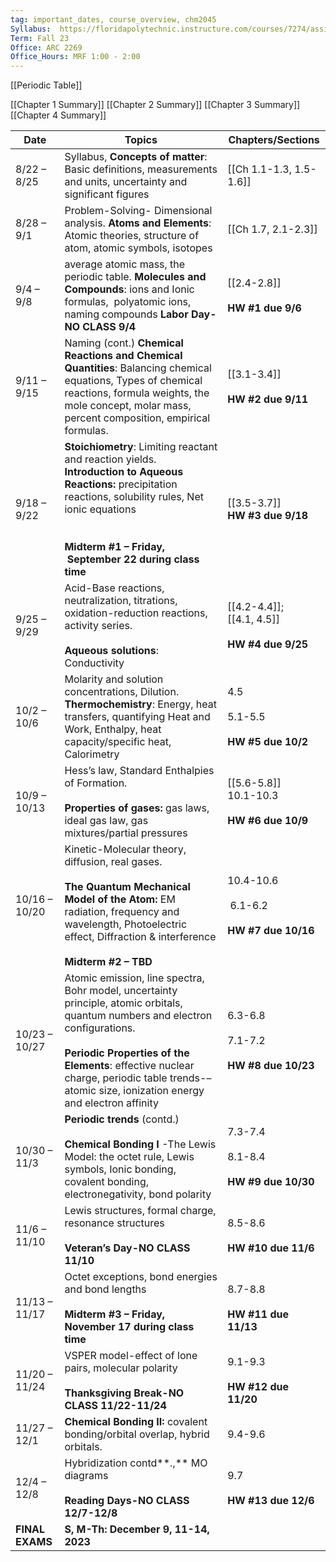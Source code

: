 ```yaml
---
tag: important_dates, course_overview, chm2045 
Syllabus:  https://floridapolytechnic.instructure.com/courses/7274/assignments/syllabus
Term: Fall 23
Office: ARC 2269
Office_Hours: MRF 1:00 - 2:00 
---
```

[[Periodic Table]] 

[[Chapter 1 Summary]]
[[Chapter 2 Summary]]
[[Chapter 3 Summary]] 
[[Chapter 4 Summary]] 

| Date            | Topics                                                                                                                                                                                                                                                                                 | Chapters/Sections                                       |
| --------------- | -------------------------------------------------------------------------------------------------------------------------------------------------------------------------------------------------------------------------------------------------------------------------------------- | ------------------------------------------------------- |
| 8/22 – 8/25     | Syllabus, **Concepts of matter**: Basic definitions, measurements and units, uncertainty and significant figures                                                                                                                                                                       | [[Ch 1.1-1.3, 1.5-1.6]]                                 |
| 8/28 – 9/1      | Problem-Solving- Dimensional analysis. **Atoms and Elements**: Atomic theories, structure of atom, atomic symbols, isotopes                                                                                                                                                            | [[Ch 1.7, 2.1-2.3]]                                     |
| 9/4 – 9/8       | average atomic mass, the periodic table. **Molecules and Compounds**: ions and Ionic formulas,  polyatomic ions, naming compounds **Labor Day-NO CLASS 9/4**                                                                                                                           | [[2.4-2.8]]<br><br>**HW #1 due 9/6**                    |
| 9/11 – 9/15     | Naming (cont.) **Chemical Reactions and Chemical Quantities**: Balancing chemical equations, Types of chemical reactions, formula weights, the mole concept, molar mass, percent composition, empirical formulas.                                                                      | [[3.1-3.4]]<br><br>**HW #2 due 9/11**                   |
| 9/18 – 9/22     | **Stoichiometry**: Limiting reactant and reaction yields. **Introduction to Aqueous Reactions:** precipitation reactions, solubility rules, Net ionic equations  <br>  <br><br>**Midterm #1 – Friday,  September 22 during class time**                                                | [[3.5-3.7]]<br>**HW #3 due 9/18**                       |
| 9/25 – 9/29     | Acid-Base reactions, neutralization, titrations, oxidation-reduction reactions, activity series.<br><br>**Aqueous solutions**: Conductivity                                                                                                                                            | [[4.2-4.4]];<br> [[4.1, 4.5]]<br><br>**HW #4 due 9/25** |
| 10/2 – 10/6     | Molarity and solution concentrations, Dilution. **Thermochemistry**: Energy, heat transfers, quantifying Heat and Work, Enthalpy, heat capacity/specific heat, Calorimetry                                                                                                             | 4.5<br><br>5.1-5.5<br><br>**HW #5 due 10/2**            |
| 10/9 – 10/13    | Hess’s law, Standard Enthalpies of Formation.<br><br>**Properties of gases:** gas laws, ideal gas law, gas mixtures/partial pressures                                                                                                                                                  | [[5.6-5.8]]<br>10.1-10.3<br><br>**HW #6 due 10/9**      |
| 10/16 – 10/20   | Kinetic-Molecular theory, diffusion, real gases.<br><br>**The Quantum Mechanical Model of the Atom:** EM radiation, frequency and wavelength, Photoelectric effect, Diffraction & interference<br><br>**Midterm #2 – TBD**                                                             | 10.4-10.6<br><br> 6.1-6.2<br><br>**HW #7 due 10/16**    |
| 10/23 – 10/27   | Atomic emission, line spectra, Bohr model, uncertainty principle, atomic orbitals, quantum numbers and electron configurations.<br><br>**Periodic Properties of the Elements**: effective nuclear charge, periodic table trends-– atomic size, ionization energy and electron affinity | 6.3-6.8<br><br>7.1-7.2<br><br>**HW #8 due 10/23**       |
| 10/30 – 11/3    | **Periodic trends** (contd.)<br><br>**Chemical Bonding I** -The Lewis Model: the octet rule, Lewis symbols, Ionic bonding, covalent bonding, electronegativity, bond polarity                                                                                                          | 7.3-7.4<br><br>8.1-8.4<br><br>**HW #9 due 10/30**       |
| 11/6 – 11/10    | Lewis structures, formal charge, resonance structures<br><br>**Veteran’s Day-NO CLASS 11/10**                                                                                                                                                                                          | 8.5-8.6<br><br>**HW #10 due 11/6**                      |
| 11/13 – 11/17   | Octet exceptions, bond energies and bond lengths<br><br>**Midterm #3 – Friday, November 17 during class time**                                                                                                                                                                         | 8.7-8.8<br><br>**HW #11 due 11/13**                     |
| 11/20 – 11/24   | VSPER model-effect of lone pairs, molecular polarity<br><br>**Thanksgiving Break-NO CLASS 11/22-11/24**                                                                                                                                                                                | 9.1-9.3<br><br>**HW #12 due 11/20**                     |
| 11/27 – 12/1    | **Chemical Bonding II:** covalent bonding/orbital overlap, hybrid orbitals.                                                                                                                                                                                                            | 9.4-9.6                                                 |
| 12/4 – 12/8     | Hybridization contd**.,** MO diagrams<br><br>**Reading Days-NO CLASS 12/7-12/8**                                                                                                                                                                                                       | 9.7<br><br>**HW #13 due 12/6**                          |
| **FINAL EXAMS** | **S, M-Th: December 9, 11-14, 2023**                                                                                                                                                                                                                                                   |                                                         |




